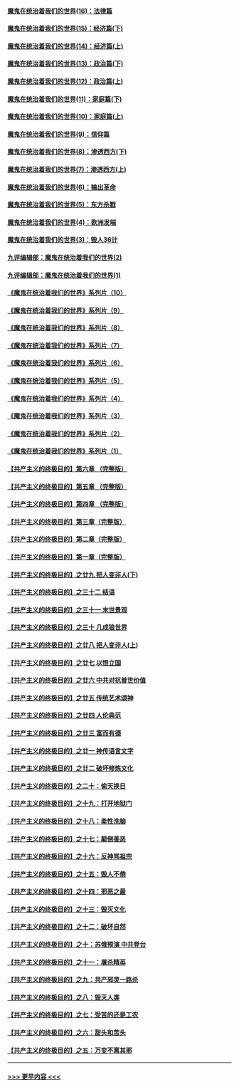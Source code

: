 #### [魔鬼在统治着我们的世界(16)：法律篇](../pages/nsc422/n10485969.md?t=10151602) 
#### [魔鬼在统治着我们的世界(15)：经济篇(下)](../pages/nsc422/n10469975.md?t=10151602) 
#### [魔鬼在统治着我们的世界(14)：经济篇(上)](../pages/nsc422/n10457370.md?t=10151602) 
#### [魔鬼在统治着我们的世界(13)：政治篇(下)](../pages/nsc422/n10448270.md?t=10151602) 
#### [魔鬼在统治着我们的世界(12)：政治篇(上)](../pages/nsc422/n10444576.md?t=10151602) 
#### [魔鬼在统治着我们的世界(11)：家庭篇(下)](../pages/nsc422/n10440961.md?t=10151602) 
#### [魔鬼在统治着我们的世界(10)：家庭篇(上)](../pages/nsc422/n10435448.md?t=10151602) 
#### [魔鬼在统治着我们的世界(9)：信仰篇](../pages/nsc422/n10432159.md?t=10151602) 
#### [魔鬼在统治着我们的世界(8)：渗透西方(下)](../pages/nsc422/n10429603.md?t=10151602) 
#### [魔鬼在统治着我们的世界(7)：渗透西方(上)](../pages/nsc422/n10426013.md?t=10151602) 
#### [魔鬼在统治着我们的世界(6)：输出革命](../pages/nsc422/n10421536.md?t=10151602) 
#### [魔鬼在统治着我们的世界(5)：东方杀戮](../pages/nsc422/n10417707.md?t=10151602) 
#### [魔鬼在统治着我们的世界(4)：欧洲发端](../pages/nsc422/n10414890.md?t=10151602) 
#### [魔鬼在统治着我们的世界(3)：毁人36计](../pages/nsc422/n10411583.md?t=10151602) 
#### [九评编辑部：魔鬼在统治着我们的世界(2)](../pages/nsc422/n10410036.md?t=10151602) 
#### [九评编辑部：魔鬼在统治着我们的世界(1)](../pages/nsc422/n10406825.md?t=10151602) 
#### [《魔鬼在统治着我们的世界》系列片（10）](../pages/nsc422/n12292670.md?t=10151602) 
#### [《魔鬼在统治着我们的世界》系列片（9）](../pages/nsc422/n12290859.md?t=10151602) 
#### [《魔鬼在统治着我们的世界》系列片（8）](../pages/nsc422/n12287445.md?t=10151602) 
#### [《魔鬼在统治着我们的世界》系列片（7）](../pages/nsc422/n12283425.md?t=10151602) 
#### [《魔鬼在统治着我们的世界》系列片（6）](../pages/nsc422/n12282314.md?t=10151602) 
#### [《魔鬼在统治着我们的世界》系列片（5）](../pages/nsc422/n12281419.md?t=10151602) 
#### [《魔鬼在统治着我们的世界》系列片（4）](../pages/nsc422/n12274024.md?t=10151602) 
#### [《魔鬼在统治着我们的世界》系列片（3）](../pages/nsc422/n12271322.md?t=10151602) 
#### [《魔鬼在统治着我们的世界》系列片（2）](../pages/nsc422/n12269049.md?t=10151602) 
#### [《魔鬼在统治着我们的世界》系列片（1）](../pages/nsc422/n12267575.md?t=10151602) 
#### [【共产主义的终极目的】第六章 （完整版）](../pages/nsc422/n11428913.md?t=10151602) 
#### [【共产主义的终极目的】第五章 （完整版）](../pages/nsc422/n11428912.md?t=10151602) 
#### [【共产主义的终极目的】第四章 （完整版）](../pages/nsc422/n11428907.md?t=10151602) 
#### [【共产主义的终极目的】第三章（完整版）](../pages/nsc422/n11428848.md?t=10151602) 
#### [【共产主义的终极目的】第二章（完整版）](../pages/nsc422/n11428831.md?t=10151602) 
#### [【共产主义的终极目的】第一章（完整版）](../pages/nsc422/n11417651.md?t=10151602) 
#### [【共产主义的终极目的】之廿九 把人变非人(下)](../pages/nsc422/n11344140.md?t=10151602) 
#### [【共产主义的终极目的】之三十二 结语](../pages/nsc422/n11360535.md?t=10151602) 
#### [【共产主义的终极目的】之三十一 末世景观](../pages/nsc422/n11351129.md?t=10151602) 
#### [【共产主义的终极目的】之三十 几成狼世界](../pages/nsc422/n11348280.md?t=10151602) 
#### [【共产主义的终极目的】之廿八 把人变非人(上)](../pages/nsc422/n11340492.md?t=10151602) 
#### [【共产主义的终极目的】之廿七 以恨立国](../pages/nsc422/n11336944.md?t=10151602) 
#### [【共产主义的终极目的】之廿六 中共对抗普世价值](../pages/nsc422/n11324785.md?t=10151602) 
#### [【共产主义的终极目的】之廿五 传统艺术颂神](../pages/nsc422/n11296396.md?t=10151602) 
#### [【共产主义的终极目的】之廿四 人伦典范](../pages/nsc422/n11296397.md?t=10151602) 
#### [【共产主义的终极目的】之廿三 富而有德](../pages/nsc422/n11283598.md?t=10151602) 
#### [【共产主义的终极目的】之廿一 神传语言文字](../pages/nsc422/n11263265.md?t=10151602) 
#### [【共产主义的终极目的】之廿二 破坏修炼文化](../pages/nsc422/n11245728.md?t=10151602) 
#### [【共产主义的终极目的】之二十：偷天换日](../pages/nsc422/n11238846.md?t=10151602) 
#### [【共产主义的终极目的】之十九：打开地狱门](../pages/nsc422/n11206376.md?t=10151602) 
#### [【共产主义的终极目的】之十八：柔性洗脑](../pages/nsc422/n11199994.md?t=10151602) 
#### [【共产主义的终极目的】之十七：颠倒善恶](../pages/nsc422/n11179782.md?t=10151602) 
#### [【共产主义的终极目的】之十六：反神骂祖宗](../pages/nsc422/n11166798.md?t=10151602) 
#### [【共产主义的终极目的】之十五：毁人不倦](../pages/nsc422/n11166792.md?t=10151602) 
#### [【共产主义的终极目的】之十四：邪恶之最](../pages/nsc422/n11150249.md?t=10151602) 
#### [【共产主义的终极目的】之十三：毁灭文化](../pages/nsc422/n11135227.md?t=10151602) 
#### [【共产主义的终极目的】之十二：破坏自然](../pages/nsc422/n11135214.md?t=10151602) 
#### [【共产主义的终极目的】之十：苏俄预演 中共登台](../pages/nsc422/n11118424.md?t=10151602) 
#### [【共产主义的终极目的】之十一：屠杀精英](../pages/nsc422/n11118442.md?t=10151602) 
#### [【共产主义的终极目的】之九：共产邪灵一路杀](../pages/nsc422/n11114139.md?t=10151602) 
#### [【共产主义的终极目的】之八：毁灭人类](../pages/nsc422/n11108503.md?t=10151602) 
#### [【共产主义的终极目的】之七：受苦的还是工农](../pages/nsc422/n11101809.md?t=10151602) 
#### [【共产主义的终极目的】之六：甜头和苦头](../pages/nsc422/n11096971.md?t=10151602) 
#### [【共产主义的终极目的】之五：万变不离其邪](../pages/nsc422/n11091285.md?t=10151602) 

----
#### [ >>> 更早内容 <<< ](../indexes/nsc422-earlier.md)

